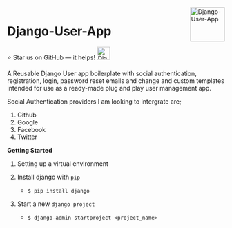 <a href="#">
    <img src="https://user-images.githubusercontent.com/53440762/87255528-4df00180-c494-11ea-9601-f3df32eb5c1b.png" alt="Django-User-App" title="Django-User-App" align="right" height="80" />
</a>

# Django-User-App

:star: Star us on GitHub — it helps!
<a href="#">
    <img src="https://img.shields.io/badge/PRs-welcome-brightgreen.svg?style=flat-square" alt="Django-User-App" title="Django-User-App" height="30" />
</a>
<br>

A Reusable Django User app boilerplate with social authentication, registration, login, password reset emails and change and custom templates intended for use as a ready-made plug and play user management app.

Social Authentication providers I am looking to intergrate are; 
1. Github
2. Google
3. Facebook
4. Twitter


**Getting Started**

1. Setting up a virtual environment

2. Install django with [`pip`](https://pypi.org/project/django/)
    + `$ pip install django`
    
3. Start a new `django project`
    + `$ django-admin startproject <project_name>`
